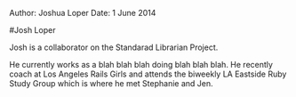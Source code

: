 Author: Joshua Loper
Date: 1 June 2014


#Josh Loper

Josh is a collaborator on the Standarad Librarian Project.

He currently works as a blah blah blah doing blah blah blah. He recently 
coach at Los Angeles Rails Girls and attends the biweekly LA Eastside Ruby 
Study Group which is where he met Stephanie and Jen.
